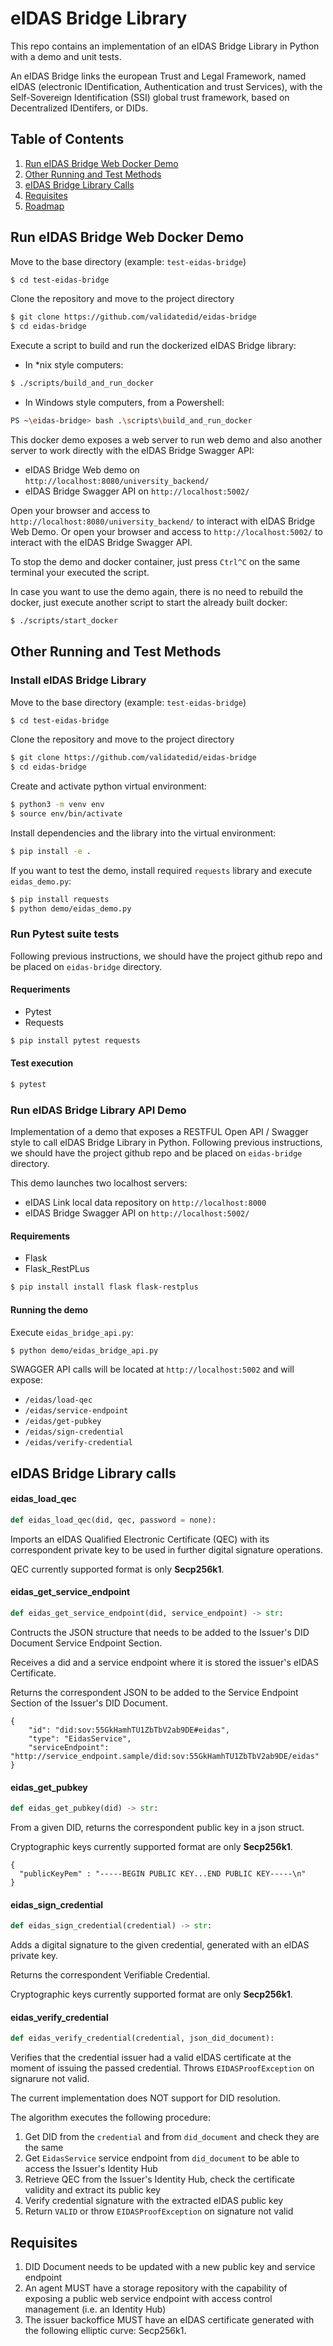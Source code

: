 eIDAS Bridge Library
====================

This repo contains an implementation of an eIDAS Bridge Library in Python with a demo and unit tests.

An eIDAS Bridge links the european Trust and Legal Framework, named eIDAS (electronic IDentification, Authentication and trust Services), with the Self-Sovereign Identification (SSI) global trust framework, based on Decentralized IDentifers, or DIDs.

## Table of Contents <!-- omit in toc -->

1. [Run eIDAS Bridge Web Docker Demo](#run-eidas-bridge-web-docker-demo)
2. [Other Running and Test Methods](#other-running-and-test-methods)
3. [eIDAS Bridge Library Calls](#eidas-bridge-library-calls)
4. [Requisites](#requisites)
5. [Roadmap](#roadmap)

## Run eIDAS Bridge Web Docker Demo

Move to the base directory (example: `test-eidas-bridge`)
```sh
$ cd test-eidas-bridge
```

Clone the repository and move to the project directory
```sh
$ git clone https://github.com/validatedid/eidas-bridge
$ cd eidas-bridge
```

Execute a script to build and run the dockerized eIDAS Bridge library:
* In \*nix style computers:
```sh
$ ./scripts/build_and_run_docker
```
* In Windows style computers, from a Powershell:
```sh
PS ~\eidas-bridge> bash .\scripts\build_and_run_docker
```

This docker demo exposes a web server to run web demo and also another server to work directly with the eIDAS Bridge Swagger API:
- eIDAS Bridge Web demo on `http://localhost:8080/university_backend/`
- eIDAS Bridge Swagger API on `http://localhost:5002/`

Open your browser and access to `http://localhost:8080/university_backend/` to interact with eIDAS Bridge Web Demo.
Or open your browser and access to `http://localhost:5002/` to interact with the eIDAS Bridge Swagger API.

To stop the demo and docker container, just press `Ctrl^C` on the same terminal your executed the script.

In case you want to use the demo again, there is no need to rebuild the docker, just execute another script to start the already built docker:
```sh
$ ./scripts/start_docker
```
## Other Running and Test Methods

### Install eIDAS Bridge Library

Move to the base directory (example: `test-eidas-bridge`)
```sh
$ cd test-eidas-bridge
```

Clone the repository and move to the project directory
```sh
$ git clone https://github.com/validatedid/eidas-bridge
$ cd eidas-bridge
```

Create and activate python virtual environment:
```sh
$ python3 -m venv env
$ source env/bin/activate
```
Install dependencies and the library into the virtual environment:
```sh
$ pip install -e .
```

If you want to test the demo, install required `requests` library and execute `eidas_demo.py`:
```sh
$ pip install requests
$ python demo/eidas_demo.py
```

### Run Pytest suite tests

Following previous instructions, we should have the project github repo and be placed on `eidas-bridge` directory.

#### Requeriments
- Pytest
- Requests

```sh
$ pip install pytest requests
```

#### Test execution

```sh
$ pytest
```

### Run eIDAS Bridge Library API Demo

Implementation of a demo that exposes a RESTFUL Open API / Swagger style to call eIDAS Bridge Library in Python.
Following previous instructions, we should have the project github repo and be placed on `eidas-bridge` directory.

This demo launches two localhost servers:
- eIDAS Link local data repository on `http://localhost:8000`
- eIDAS Bridge Swagger API on `http://localhost:5002/`

#### Requirements
- Flask
- Flask_RestPLus

```sh
$ pip install install flask flask-restplus
```

#### Running the demo 

Execute `eidas_bridge_api.py`:
```sh
$ python demo/eidas_bridge_api.py
```
SWAGGER API calls will be located at `http://localhost:5002` and will expose:
  - `/eidas/load-qec`
  - `/eidas/service-endpoint`
  - `/eidas/get-pubkey`
  - `/eidas/sign-credential`
  - `/eidas/verify-credential`

## eIDAS Bridge Library calls

#### eidas_load_qec
```python
def eidas_load_qec(did, qec, password = none):
```
Imports an eIDAS Qualified Electronic Certificate (QEC) with its correspondent private key to be used in further digital signature operations.

QEC currently supported format is only **Secp256k1**.

#### eidas_get_service_endpoint
```python
def eidas_get_service_endpoint(did, service_endpoint) -> str:
```
Contructs the JSON structure that needs to be added to the Issuer's DID Document Service Endpoint Section.

Receives a did and a service endpoint where it is stored the issuer's eIDAS Certificate.

Returns the correspondent JSON to be added to the Service Endpoint Section of the Issuer's DID Document.

```json_
{
    "id": "did:sov:55GkHamhTU1ZbTbV2ab9DE#eidas",
    "type": "EidasService",
    "serviceEndpoint": "http://service_endpoint.sample/did:sov:55GkHamhTU1ZbTbV2ab9DE/eidas"
}
```

#### eidas_get_pubkey
```python
def eidas_get_pubkey(did) -> str:
```
From a given DID, returns the correspondent public key in a json struct.

Cryptographic keys currently supported format are only **Secp256k1**.

```json_
{
  "publicKeyPem" : "-----BEGIN PUBLIC KEY...END PUBLIC KEY-----\n"
}
```

#### eidas_sign_credential
```python
def eidas_sign_credential(credential) -> str:
```
Adds a digital signature to the given credential, generated with an eIDAS private key. 

Returns the correspondent Verifiable Credential.

Cryptographic keys currently supported format are only **Secp256k1**.



#### eidas_verify_credential
```python
def eidas_verify_credential(credential, json_did_document):
```
Verifies that the credential issuer had a valid eIDAS certificate at the moment of issuing the passed credential.
Throws `EIDASProofException` on signarure not valid.

The current implementation does NOT support for DID resolution.

The algorithm executes the following procedure:

1. Get DID from the `credential` and from `did_document` and check they are the same
2. Get `EidasService` service endpoint from `did_document` to be able to access the Issuer's Identity Hub
3. Retrieve QEC from the Issuer's Identity Hub, check the certificate validity and extract its public key
4. Verify credential signature with the extracted eIDAS public key 
5. Return `VALID` or throw `EIDASProofException` on signature not valid

## Requisites

1. DID Document needs to be updated with a new public key and service endpoint
2. An agent MUST have a storage repository with the capability of exposing a public web service endpoint with access control management (i.e. an Identity Hub)
3. The issuer backoffice MUST have an eIDAS certificate generated with the following elliptic curve: Secp256k1.


